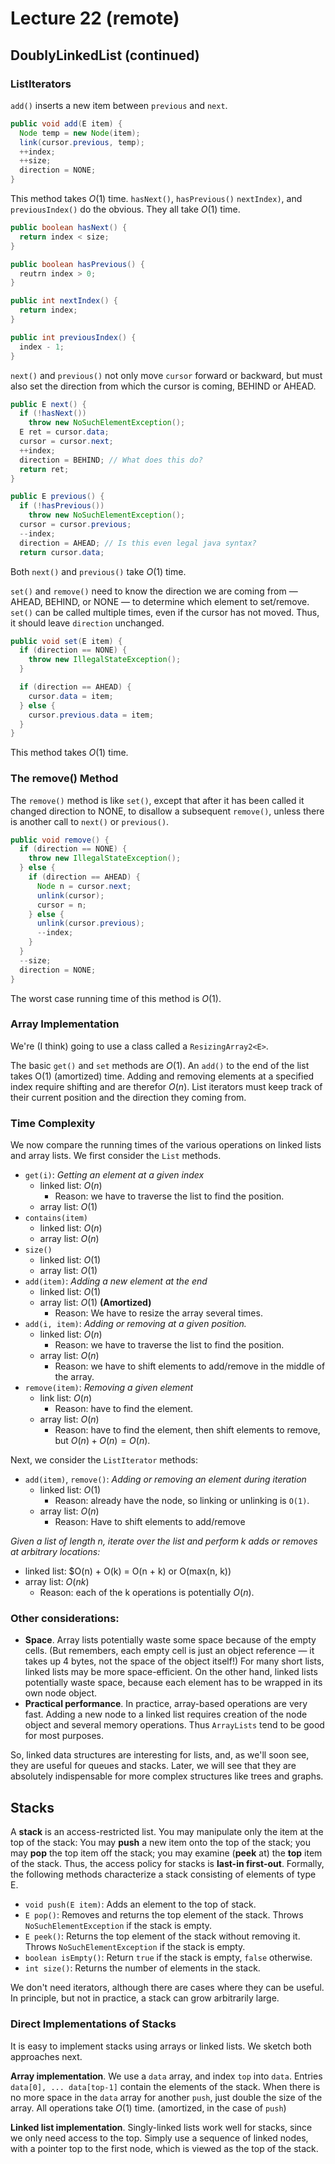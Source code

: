 # Lecture 22 (remote)

## DoublyLinkedList (continued)

### ListIterators

`add()` inserts a new item between `previous` and `next`.

```java
public void add(E item) {
  Node temp = new Node(item);
  link(cursor.previous, temp);
  ++index;
  ++size;
  direction = NONE;
}
```

This method takes $O(1)$ time.
`hasNext()`, `hasPrevious()` `nextIndex)`, and `previousIndex()` do the obvious.
They all take $O(1)$ time.

```java
public boolean hasNext() {
  return index < size;
}

public boolean hasPrevious() {
  reutrn index > 0;
}

public int nextIndex() {
  return index;
}

public int previousIndex() {
  index - 1;
}
```

`next()` and `previous()` not only move `cursor` forward or backward,
but must also set the direction from which the cursor is coming, BEHIND or AHEAD.

```java
public E next() {
  if (!hasNext())
    throw new NoSuchElementException();
  E ret = cursor.data;
  cursor = cursor.next;
  ++index;
  direction = BEHIND; // What does this do?
  return ret;
}

public E previous() {
  if (!hasPrevious())
    throw new NoSuchElementException();
  cursor = cursor.previous;
  --index;
  direction = AHEAD; // Is this even legal java syntax?
  return cursor.data;
```

Both `next()` and `previous()` take $O(1)$ time.

`set()` and `remove()` need to know the direction we are coming from —
AHEAD, BEHIND, or NONE — to determine which element to set/remove.
`set()` can be called multiple times, even if the cursor has not moved.
Thus, it should leave `direction` unchanged.

```java
public void set(E item) {
  if (direction == NONE) {
    throw new IllegalStateException();
  }

  if (direction == AHEAD) {
    cursor.data = item;
  } else {
    cursor.previous.data = item;
  }
}
```

This method takes $O(1)$ time.

### The remove() Method

The `remove()` method is like `set()`, except that after it has been called it changed direction to NONE,
to disallow a subsequent `remove()`, unless there is another call to `next()` or `previous()`.

```java
public void remove() {
  if (direction == NONE) {
    throw new IllegalStateException();
  } else {
    if (direction == AHEAD) {
      Node n = cursor.next;
      unlink(cursor);
      cursor = n;
    } else {
      unlink(cursor.previous);
      --index;
    }
  }
  --size;
  direction = NONE;
}
```

The worst case running time of this method is $O(1)$.

### Array Implementation

We're (I think) going to use a class called a `ResizingArray2<E>`.

The basic `get()` and `set` methods are $O(1)$. 
An `add()` to the end of the list takes O(1) (amortized) time.
Adding and removing elements at a specified index require shifting and are therefor $O(n)$.
List iterators must keep track of their current position and the direction they coming from.

### Time Complexity

We now compare the running times of the various operations on linked lists and array lists.
We first consider the `List` methods.

* `get(i)`: *Getting an element at a given index*
  * linked list: $O(n)$
    * Reason: we have to traverse the list to find the position.
  * array list: $O(1)$
* `contains(item)`
  * linked list: $O(n)$
  * array list: $O(n)$
* `size()`
  * linked list: $O(1)$
  * array list: $O(1)$
* `add(item)`: *Adding a new element at the end*
  * linked list: $O(1)$
  * array list: $O(1)$ **(Amortized)**
    * Reason: We have to resize the array several times.
* `add(i, item)`: *Adding or removing at a given position.*
  * linked list: $O(n)$
    * Reason: we have to traverse the list to find the position.
  * array list: $O(n)$
    * Reason: we have to shift elements to add/remove in the middle of the array.
* `remove(item)`: *Removing a given element*
  * link list: $O(n)$
    * Reason: have to find the element.
  * array list: $O(n)$
    * Reason: have to find the element, then shift elements to remove, but $O(n) + O(n) = O(n)$.

Next, we consider the `ListIterator` methods:

* `add(item)`, `remove()`: *Adding or removing an element during iteration*
  * linked list: $O(1)$
    * Reason: already have the node, so linking or unlinking is `O(1)`.
  * array list: $O(n)$
    * Reason: Have to shift elements to add/remove

*Given a list of length n, iterate over the list and perform k adds or
removes at arbitrary locations:*

* linked list: $O(n) + O(k) = O(n + k) or O(max(n, k))
* array list: $O(nk)$
  * Reason: each of the k operations is potentially $O(n)$.

### Other considerations:

* **Space**.
Array lists potentially waste some space because of the empty cells.
(But remembers, each empty cell is just an object reference —
it takes up 4 bytes, not the space of the object itself!)
For many short lists, linked lists may be more space-efficient.
On the other hand, linked lists potentially waste space,
because each element has to be wrapped in its own node object.
* **Practical performance**.
In practice, array-based operations are very fast.
Adding a new node to a linked list requires creation of the node object and several memory operations.
Thus `ArrayLists` tend to be good for most purposes.

So, linked data structures are interesting for lists, and, as we'll soon see, they are useful for queues and stacks.
Later, we will see that they are absolutely indispensable for more complex structures like trees and graphs.

## Stacks

A **stack** is an access-restricted list.
You may manipulate only the item at the top of the stack:
You may **push** a new item onto the top of the stack;
you may **pop** the top item off the stack;
you may examine (**peek** at) the **top** item of the stack.
Thus, the access policy for stacks is **last-in first-out**.
Formally, the following methods characterize a stack consisting of elements of type E.

* `void push(E item)`: Adds an element to the top of stack.
* `E pop()`: Removes and returns the top element of the stack.
Throws `NoSuchElementException` if the stack is empty.
* `E peek()`: Returns the top element of the stack without removing it.
Throws `NoSuchElementException` if the stack is empty.
* `boolean isEmpty()`: Return `true` if the stack is empty, `false` otherwise.
* `int size()`: Returns the number of elements in the stack.

We don't need iterators, although there are cases where they can be useful.
In principle, but not in practice, a stack can grow arbitrarily large.

### Direct Implementations of Stacks

It is easy to implement stacks using arrays or linked lists.
We sketch both approaches next.

**Array implementation**.
We use a `data` array, and index `top` into `data`. Entries `data[0], ... data[top-1]` contain the elements of the stack.
When there is no more space in the `data` array for another `push`, just double the size of the array.
All operations take $O(1)$ time. (amortized, in the case of `push`)

**Linked list implementation**. Singly-linked lists work well for stacks, since we only need access to the top.
Simply use a sequence of linked nodes, with a pointer top to the first node, which is viewed as the top of the stack.
